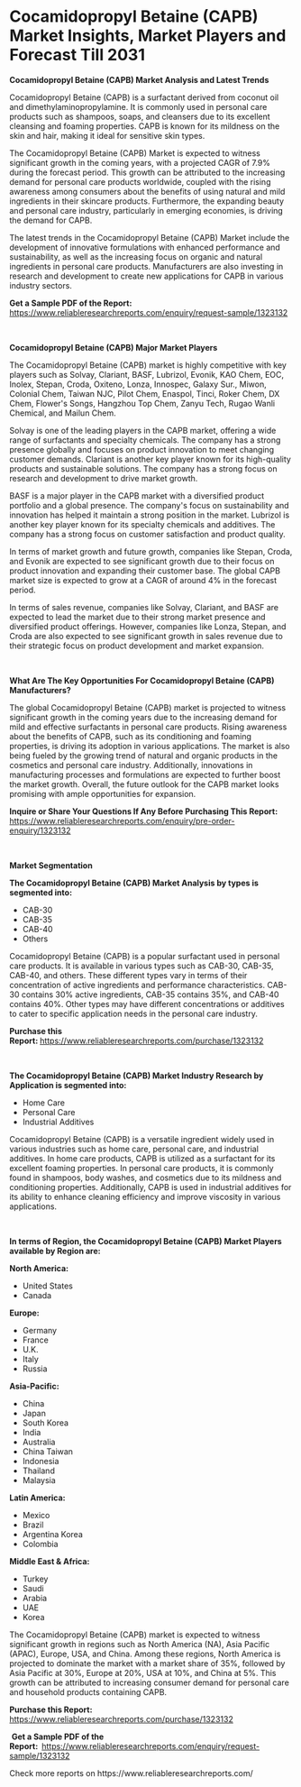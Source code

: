 <p><h1>Cocamidopropyl Betaine (CAPB) Market Insights, Market Players and Forecast Till 2031</h1></p><p><strong>Cocamidopropyl Betaine (CAPB) Market Analysis and Latest Trends</strong></p>
<p><p>Cocamidopropyl Betaine (CAPB) is a surfactant derived from coconut oil and dimethylaminopropylamine. It is commonly used in personal care products such as shampoos, soaps, and cleansers due to its excellent cleansing and foaming properties. CAPB is known for its mildness on the skin and hair, making it ideal for sensitive skin types.</p><p>The Cocamidopropyl Betaine (CAPB) Market is expected to witness significant growth in the coming years, with a projected CAGR of 7.9% during the forecast period. This growth can be attributed to the increasing demand for personal care products worldwide, coupled with the rising awareness among consumers about the benefits of using natural and mild ingredients in their skincare products. Furthermore, the expanding beauty and personal care industry, particularly in emerging economies, is driving the demand for CAPB.</p><p>The latest trends in the Cocamidopropyl Betaine (CAPB) Market include the development of innovative formulations with enhanced performance and sustainability, as well as the increasing focus on organic and natural ingredients in personal care products. Manufacturers are also investing in research and development to create new applications for CAPB in various industry sectors.</p></p>
<p><strong>Get a Sample PDF of the Report:&nbsp;</strong> <a href="https://www.reliableresearchreports.com/enquiry/request-sample/1323132">https://www.reliableresearchreports.com/enquiry/request-sample/1323132</a></p>
<p>&nbsp;</p>
<p><strong>Cocamidopropyl Betaine (CAPB) Major Market Players</strong></p>
<p><p>The Cocamidopropyl Betaine (CAPB) market is highly competitive with key players such as Solvay, Clariant, BASF, Lubrizol, Evonik, KAO Chem, EOC, Inolex, Stepan, Croda, Oxiteno, Lonza, Innospec, Galaxy Sur., Miwon, Colonial Chem, Taiwan NJC, Pilot Chem, Enaspol, Tinci, Roker Chem, DX Chem, Flower's Songs, Hangzhou Top Chem, Zanyu Tech, Rugao Wanli Chemical, and Mailun Chem.</p><p>Solvay is one of the leading players in the CAPB market, offering a wide range of surfactants and specialty chemicals. The company has a strong presence globally and focuses on product innovation to meet changing customer demands. Clariant is another key player known for its high-quality products and sustainable solutions. The company has a strong focus on research and development to drive market growth.</p><p>BASF is a major player in the CAPB market with a diversified product portfolio and a global presence. The company's focus on sustainability and innovation has helped it maintain a strong position in the market. Lubrizol is another key player known for its specialty chemicals and additives. The company has a strong focus on customer satisfaction and product quality.</p><p>In terms of market growth and future growth, companies like Stepan, Croda, and Evonik are expected to see significant growth due to their focus on product innovation and expanding their customer base. The global CAPB market size is expected to grow at a CAGR of around 4% in the forecast period.</p><p>In terms of sales revenue, companies like Solvay, Clariant, and BASF are expected to lead the market due to their strong market presence and diversified product offerings. However, companies like Lonza, Stepan, and Croda are also expected to see significant growth in sales revenue due to their strategic focus on product development and market expansion.</p></p>
<p>&nbsp;</p>
<p><strong>What Are The Key Opportunities For Cocamidopropyl Betaine (CAPB) Manufacturers?</strong></p>
<p><p>The global Cocamidopropyl Betaine (CAPB) market is projected to witness significant growth in the coming years due to the increasing demand for mild and effective surfactants in personal care products. Rising awareness about the benefits of CAPB, such as its conditioning and foaming properties, is driving its adoption in various applications. The market is also being fueled by the growing trend of natural and organic products in the cosmetics and personal care industry. Additionally, innovations in manufacturing processes and formulations are expected to further boost the market growth. Overall, the future outlook for the CAPB market looks promising with ample opportunities for expansion.</p></p>
<p><strong>Inquire or Share Your Questions If Any Before Purchasing This Report:</strong> <a href="https://www.reliableresearchreports.com/enquiry/pre-order-enquiry/1323132">https://www.reliableresearchreports.com/enquiry/pre-order-enquiry/1323132</a></p>
<p>&nbsp;</p>
<p><strong>Market Segmentation</strong></p>
<p><strong>The Cocamidopropyl Betaine (CAPB) Market Analysis by types is segmented into:</strong></p>
<p><ul><li>CAB-30</li><li>CAB-35</li><li>CAB-40</li><li>Others</li></ul></p>
<p><p>Cocamidopropyl Betaine (CAPB) is a popular surfactant used in personal care products. It is available in various types such as CAB-30, CAB-35, CAB-40, and others. These different types vary in terms of their concentration of active ingredients and performance characteristics. CAB-30 contains 30% active ingredients, CAB-35 contains 35%, and CAB-40 contains 40%. Other types may have different concentrations or additives to cater to specific application needs in the personal care industry.</p></p>
<p><strong>Purchase this Report:&nbsp;</strong><a href="https://www.reliableresearchreports.com/purchase/1323132">https://www.reliableresearchreports.com/purchase/1323132</a></p>
<p>&nbsp;</p>
<p><strong>The Cocamidopropyl Betaine (CAPB) Market Industry Research by Application is segmented into:</strong></p>
<p><ul><li>Home Care</li><li>Personal Care</li><li>Industrial Additives</li></ul></p>
<p><p>Cocamidopropyl Betaine (CAPB) is a versatile ingredient widely used in various industries such as home care, personal care, and industrial additives. In home care products, CAPB is utilized as a surfactant for its excellent foaming properties. In personal care products, it is commonly found in shampoos, body washes, and cosmetics due to its mildness and conditioning properties. Additionally, CAPB is used in industrial additives for its ability to enhance cleaning efficiency and improve viscosity in various applications.</p></p>
<p>&nbsp;</p>
<p><strong>In terms of Region, the Cocamidopropyl Betaine (CAPB) Market Players available by Region are:</strong></p>
<p>
    <p> <strong> North America: </strong>
        <ul>
            <li>United States</li>
            <li>Canada</li>
        </ul>
        </p> 
    <p> <strong> Europe: </strong>
        <ul>
            <li>Germany</li>
            <li>France</li>
            <li>U.K.</li>
            <li>Italy</li>
            <li>Russia</li>
        </ul>
        </p> 
    <p> <strong> Asia-Pacific: </strong>
        <ul>
            <li>China</li>
            <li>Japan</li>
            <li>South Korea</li>
            <li>India</li>
            <li>Australia</li>
            <li>China Taiwan</li>
            <li>Indonesia</li>
            <li>Thailand</li>
            <li>Malaysia</li>
        </ul>
        </p> 
    <p> <strong> Latin America: </strong>
        <ul>
            <li>Mexico</li>
            <li>Brazil</li>
            <li>Argentina Korea</li>
            <li>Colombia</li>
        </ul>
        </p> 
    <p> <strong> Middle East & Africa: </strong>
        <ul>
            <li>Turkey</li>
            <li>Saudi</li>
            <li>Arabia</li>
            <li>UAE</li>
            <li>Korea</li>
        </ul>
    </p>
    </p>
<p><p>The Cocamidopropyl Betaine (CAPB) market is expected to witness significant growth in regions such as North America (NA), Asia Pacific (APAC), Europe, USA, and China. Among these regions, North America is projected to dominate the market with a market share of 35%, followed by Asia Pacific at 30%, Europe at 20%, USA at 10%, and China at 5%. This growth can be attributed to increasing consumer demand for personal care and household products containing CAPB.</p></p>
<p><strong>Purchase this Report: </strong><a href="https://www.reliableresearchreports.com/purchase/1323132">https://www.reliableresearchreports.com/purchase/1323132</a></p>
<p>&nbsp;<strong>Get a Sample PDF of the Report:&nbsp;&nbsp;</strong><a href="https://www.reliableresearchreports.com/enquiry/request-sample/1323132">https://www.reliableresearchreports.com/enquiry/request-sample/1323132</a></p>
<p><strong></strong></p>
<p>Check more reports on https://www.reliableresearchreports.com/</p>
